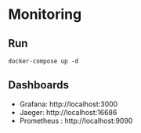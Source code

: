 # Monitoring

## Run

```shell
docker-compose up -d
```

## Dashboards

- Grafana: http://localhost:3000
- Jaeger: http://localhost:16686
- Prometheus : http://localhost:9090


